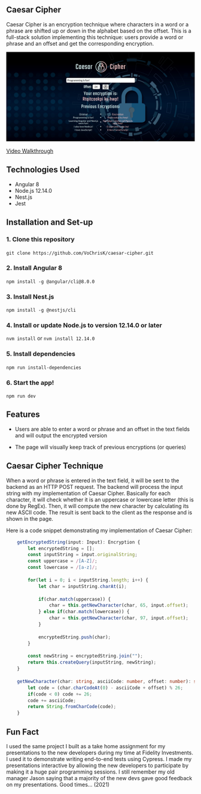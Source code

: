 ## Caesar Cipher

Caesar Cipher is an encryption technique where characters in a word or a phrase are shifted up or down in the alphabet 
based on the offset. This is a full-stack solution implementing this technique: users provide a word or phrase and an offset
and get the corresponding encryption.

![alt screenshot](https://github.com/VoChrisK/caesar-cipher/blob/master/angular-frontend/src/assets/screenshot.jpg)

[Video Walkthrough](https://www.youtube.com/watch?v=_3ElDJ800rE)

## Technologies Used
* Angular 8
* Node.js 12.14.0
* Nest.js
* Jest

## Installation and Set-up
### 1. Clone this repository
`git clone https://github.com/VoChrisK/caesar-cipher.git`

### 2. Install Angular 8
`npm install -g @angular/cli@8.0.0`

### 3. Install Nest.js
`npm install -g @nestjs/cli`

### 4. Install or update Node.js to version 12.14.0 or later
`nvm install` or `nvm install 12.14.0`

### 5. Install dependencies
`npm run install-dependencies`

### 6. Start the app!
`npm run dev`

## Features

* Users are able to enter a word or phrase and an offset in the text fields and will output the encrypted version

* The page will visually keep track of previous encryptions (or queries)

## Caesar Cipher Technique

When a word or phrase is entered in the text field, it will be sent to the backend as an HTTP POST request. The backend will process the input string with my implementation of Caesar Cipher. Basically for each character, it will check whether it is an uppercase or lowercase letter (this is done by RegEx). Then, it will compute the new character by calculating its new ASCII code. The result is sent back to the client as the response and is shown in the page.

Here is a code snippet demonstrating my implementation of Caesar Cipher:

```ts
    getEncryptedString(input: Input): Encryption {
        let encryptedString = [];
        const inputString = input.originalString;
        const uppercase = /[A-Z]/;
        const lowercase = /[a-z]/;
        
        for(let i = 0; i < inputString.length; i++) {
            let char = inputString.charAt(i);

            if(char.match(uppercase)) {
                char = this.getNewCharacter(char, 65, input.offset);
            } else if(char.match(lowercase)) {
                char = this.getNewCharacter(char, 97, input.offset);
            }

            encryptedString.push(char);
        }

        const newString = encryptedString.join("");
        return this.createQuery(inputString, newString);
    }

    getNewCharacter(char: string, asciiCode: number, offset: number): string {
        let code = (char.charCodeAt(0) - asciiCode + offset) % 26;
        if(code < 0) code += 26;
        code += asciiCode;
        return String.fromCharCode(code);
    }
```

## Fun Fact

I used the same project I built as a take home assignment for my presentations to the new developers during my time at Fidelity Investments. I used it to demonstrate writing end-to-end tests using Cypress. I made my presentations interactive by allowing the new developers to participate by making it a huge pair programming sessions. I still remember my old manager Jason saying that a majority of the new devs gave good feedback on my presentations. Good times... (2021)

